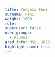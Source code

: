 ```yaml
---
title: Yongama Feni
surname: Feni
weight: 1000
role:
superuser: false
user_groups:
  - Alumni
grad_info: MSc, 2020
highlight_name: true
---
```

